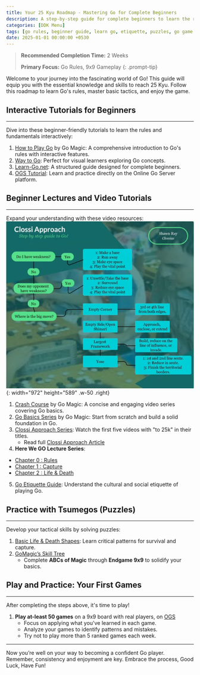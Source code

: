 ```yaml
---
title: Your 25 Kyu Roadmap - Mastering Go for Complete Beginners
description: A step-by-step guide for complete beginners to learn the rules, etiquette, and strategies of Go. Achieve 25 Kyu with ease!
categories: [DDK Menu]
tags: [go rules, beginner guide, learn go, etiquette, puzzles, go game tutorial, 9x9]
date: 2025-01-01 00:00:00 +0530
---
```


> **Recommended Completion Time:** 2 Weeks  
>
> **Primary Focus:** Go Rules, 9x9 Gameplay
{: .prompt-tip}

Welcome to your journey into the fascinating world of Go! This guide will equip you with the essential knowledge and skills to reach 25 Kyu. Follow this roadmap to learn Go's rules, master basic tactics, and enjoy the game.

## Interactive Tutorials for Beginners

---

Dive into these beginner-friendly tutorials to learn the rules and fundamentals interactively:
1. <a href="https://gomagic.org/how-to-play-go-rules/" target="_blank" rel="nofollow noopener noreferrer">How to Play Go</a> by Go Magic: A comprehensive introduction to Go's rules with interactive features.
2. <a href="https://way-to-go.gitlab.io/#/en/intro" target="_blank" rel="nofollow noopener noreferrer">Way to Go</a>: Perfect for visual learners exploring Go concepts. 
3. <a href="https://www.learn-go.net/" target="_blank" rel="nofollow noopener noreferrer">Learn-Go.net</a>: A structured guide designed for complete beginners.
4. <a href="https://online-go.com/learn-to-play-go" target="_blank" rel="nofollow noopener noreferrer">OGS Tutorial</a>: Learn and practice directly on the Online Go Server platform.

## Beginner Lectures and Video Tutorials

---

Expand your understanding with these video resources:
![Clossi Approach](/assets/img/posts/ca.png){: width="972" height="589" .w-50 .right}

1. <a href="https://gomagic.org/courses/go-rules/" target="_blank" rel="nofollow noopener noreferrer">Crash Course</a> by Go Magic: A concise and engaging video series covering Go basics.
2. <a href="https://youtube.com/playlist?list=PL4DLlaT_bvDG5y6WSfXU8cQsTsb4o3YnT&si=RI-5KXMm2W_zs40y" target="_blank" rel="nofollow noopener noreferrer">Go Basics Series</a> by Go Magic: Start from scratch and build a solid foundation in Go.
3. <a href="https://youtube.com/playlist?list=PL5mVjO5OFYSymMy2Mixl7E5vpwFDO_0B4&si=C_V23Nfre_AJsK2M" target="_blank" rel="nofollow noopener noreferrer">Clossi Approach Series</a>: Watch the first five videos with "to 25k" in their titles.
   - Read full <a href="https://shawnsgogroup.com/clossi_approach" target="_blank">Clossi Approach Article</a>
4. **Here We GO Lecture Series**:
  - <a href="https://youtube.com/playlist?list=PLsIslX1eRChKX-lLgRQQJiXpKRASE46Bb&si=q7cp3u7IjAY-WNdW" target="_blank" rel="nofollow noopener noreferrer">Chapter 0 : Rules</a>
  - <a href="https://youtube.com/playlist?list=PLsIslX1eRChLKaZhzT6skMr33Jw3kV95E&si=_JYqZQhDTcgGY9z8" target="_blank" rel="nofollow noopener noreferrer">Chapter 1 : Capture</a>
  - <a href="https://youtube.com/playlist?list=PLsIslX1eRChJ2cm4dzaP4WCWR_tkqlO3H&si=WTtsb8uNti1j0MJU" target="_blank" rel="nofollow noopener noreferrer">Chapter 2 : Life & Death</a>
5. <a href="https://youtu.be/cnW9dHvxOc0?si=g7onarM5xu6DjVHm" target="_blank" rel="nofollow noopener noreferrer">Go Etiquette Guide</a>: Understand the cultural and social etiquette of playing Go. 

## Practice with Tsumegos (Puzzles)

---

Develop your tactical skills by solving puzzles:
1. <a href="https://youtu.be/D8jl5PtFIVY?si=xAfvcXp1T8WZZrvp" target="_blank" rel="nofollow noopener noreferrer">Basic Life & Death Shapes</a>: Learn critical patterns for survival and capture.
2. <a href="https://gomagic.org/go-problems/" target="_blank" rel="nofollow noopener noreferrer">GoMagic’s Skill Tree</a> 
   - Complete **ABCs of Magic** through **Endgame 9x9** to solidify your basics.

## Play and Practice: Your First Games 

---

After completing the steps above, it's time to play! 
1. **Play at-least 50 games** on a 9x9 board with real players, on <a href="https://online-go.com/" target="_blank" rel="nofollow noopener noreferrer">OGS</a> 
   - Focus on applying what you've learned in each game.  
   - Analyze your games to identify patterns and mistakes. 
   - Try not to play more than 5 ranked games each week.
  
---
 
Now you’re well on your way to becoming a confident Go player. Remember, consistency and enjoyment are key. Embrace the process, 
Good Luck, Have Fun!